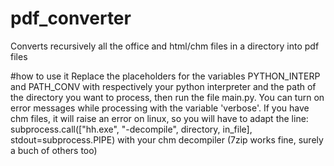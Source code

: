 # pdf_converter
Converts recursively all the office and html/chm files in a directory into pdf files

#how to use it 
Replace the placeholders for the variables PYTHON_INTERP and PATH_CONV with respectively your python interpreter and the path of the directory you want to process, then run the file main.py.
You can turn on error messages while processing with the variable 'verbose'.
If you have chm files, it will raise an error on linux, so you will have to adapt the line:
  subprocess.call(["hh.exe", "-decompile", directory, in_file], stdout=subprocess.PIPE) 
with your chm decompiler (7zip works fine, surely a buch of others too)
